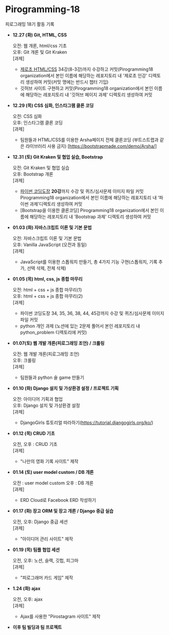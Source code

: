 # Pirogramming-18

피로그래밍 18기 활동 기록

- **12.27 (화) Git, HTML, CSS**

  오전: 웹 개론, html/css 기초</br>
  오후: Git 개론 및 Git Kraken</br>
  [과제]

  - [제로초 HTML/CSS](https://www.youtube.com/watch?v=ohpjJNal2lk&list=PLcqDmjxt30Rsb8Zpgbemt-NaCOjr2WIUj&index=2) 34강(8-3강)까지 수강하고 커밋(Pirogramming18 organization에서 본인 이름에 해당하는 레포지토리 내 '제로초 인강' 디렉토리 생성하여 커밋(커밋 명에는 반드시 챕터 기입)
  - 깃허브 사이트 구현하고 커밋(Pirogramming18 organization에서 본인 이름에 해당하는 레포지토리 내 '깃허브 페이지 과제' 디렉토리 생성하여 커밋

- **12.29 (목) CSS 심화, 인스타그램 클론 코딩**

  오전: CSS 심화</br>
  오후: 인스타그램 클론 코딩</br>
  [과제]

  - 팀원들과 HTML/CSS를 이용한 Arsha페이지 전체 클론코딩 (부트스트랩과 같은 라이브러리 사용 금지) [https://bootstrapmade.com/demo/Arsha/]

- **12.31 (토) Git Kraken 및 협업 실습, Bootstrap**

  오전: Git Kraken 및 협업 실습</br>
  오후: Bootstrap 개론</br>
  [과제]

  - [파이썬 코딩도장](https://dojang.io/course/view.php?id=7) **20강**까지 수강 및 퀴즈/심사문제 이미지 파일 커밋Pirogramming18 organization에서 본인 이름에 해당하는 레포지토리 내 ‘파이썬 과제’디렉토리 생성하여 커밋
  - [Bootstrap을 이용한 클론코딩]
    Pirogramming18 organization에서 본인 이름에 해당하는 레포지토리 내 'Bootstrap 과제' 디렉토리 생성하여 커밋

- **01.03 (화) 자바스크립트 이론 및 기본 문법**

  오전: 자바스크립트 이론 및 기본 문법</br>
  오후: Vanilla JavaScript (오전과 동일)
  </br>[과제]

  - JavaScript를 이용한 스톱워치 만들기, 총 4가지 기능 구현(스톱워치, 기록 추가, 선택 삭제, 전체 삭제)

- **01.05 (목) html, css, js 종합 마무리**

  오전: html + css + js 종합 마무리(1)</br>
  오후: html + css + js 종합 마무리(2)
  </br>[과제]

  - 파이썬 코딩도장 34, 35, 36, 38, 44, 45강까지 수강 및 퀴즈/심사문제 이미지 파일 커밋
  - python 개인 과제 (노션에 있는 2문제 풀어서 본인 레포지토리 내 python_problem 디렉토리에 커밋)

- **01.07(토) 웹 개발 개론(피로그래밍 조언) / 크롤링**

  오전: 웹 개발 개론(피로그래밍 조언)</br>
  오후: 크롤링
  </br>[과제]

  - 팀원들과 python 술 game 만들기
  
- **01.10 (화) Django 설치 및 가상환경 설정 / 프로젝트 기획**
    
  오전: 아이디어 기획과 협업</br>
  오후: Django 설치 및 가상환경 설정
  </br>[과제]
  
  - DjangoGirls 튜토리얼 따라하기(https://tutorial.djangogirls.org/ko/)
  
- **01.12 (목) CRUD 기초**
    
  오전, 오후 : CRUD 기초
  </br>[과제]
  - "나만의 영화 기록 사이트" 제작
  
- **01.14 (토) user model custom / DB 개론**
    
   오전 : user model custom
   오후 : DB 개론
   </br>[과제]
   - ERD Cloud로 Facebook ERD 작성하기
   
- **01.17 (화) 장고 ORM 및 장고 개론 / Django 중급 실습**
    
   오전, 오후: Django 중급 세션
   </br>[과제]
   - "아이디어 관리 사이트" 제작
    
- **01.19 (목)  팀플 협업 세션**
    
   오전, 오후: 노션, 슬랙, 깃헙, 피그마
   </br>[과제]
   - "피로그래머 카드 게임" 제작
   
- **1.24 (화) ajax**

   오전, 오후: ajax
   </br>[과제]
   - Ajax를 사용한 "Pirostagram 사이트" 제작
   
- **이후 팀 빌딩과 팀 프로젝트**
